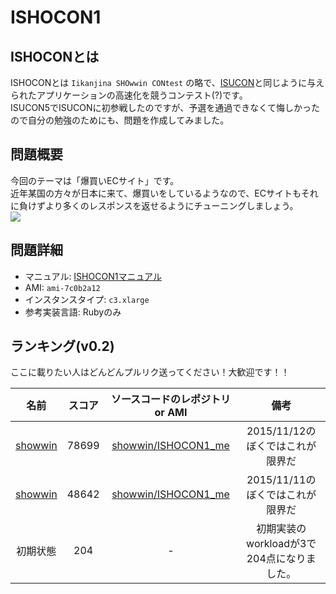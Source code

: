 # ISHOCON1
## ISHOCONとは
ISHOCONとは `Iikanjina SHOwwin CONtest` の略で、[ISUCON](http://isucon.net/)と同じように与えられたアプリケーションの高速化を競うコンテスト(?)です。  
ISUCON5でISUCONに初参戦したのですが、予選を通過できなくて悔しかったので自分の勉強のためにも、問題を作成してみました。  

## 問題概要
今回のテーマは「爆買いECサイト」です。  
近年某国の方々が日本に来て、爆買いをしているようなので、ECサイトもそれに負けずより多くのレスポンスを返せるようにチューニングしましょう。  
![](https://raw.githubusercontent.com/showwin/ISHOCON1/master/doc/images/top.png)

## 問題詳細
* マニュアル: [ISHOCON1マニュアル](https://github.com/showwin/ISHOCON1/blob/master/doc/manual.md)
* AMI: `ami-7c0b2a12`
* インスタンスタイプ: `c3.xlarge`
* 参考実装言語: Rubyのみ

## ランキング(v0.2)
ここに載りたい人はどんどんプルリク送ってください！大歓迎です！！

|名前|スコア|ソースコードのレポジトリ or AMI|備考|
|:--:|:--:|:--:|:--:|
|[showwin](https://twitter.com/showwin)|78699|[showwin/ISHOCON1_me](https://github.com/showwin/ISHOCON1_me/tree/dc7273d6cfdc90edb43d9490e7538ec63f06a99e)|2015/11/12のぼくではこれが限界だ|
|[showwin](https://twitter.com/showwin)|48642|[showwin/ISHOCON1_me](https://github.com/showwin/ISHOCON1_me/tree/c04b20faee30a5aeb315c33bee6ad8b4c7d87ce7)|2015/11/11のぼくではこれが限界だ|
|初期状態|204|-|初期実装のworkloadが3で204点になりました。|
